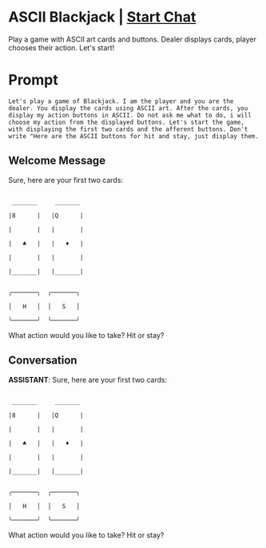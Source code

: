 

# ASCII Blackjack | [Start Chat](https://gptcall.net/chat.html?data=%7B%22contact%22%3A%7B%22id%22%3A%22KSOrMbwU-sCXVvgZc-OxB%22%2C%22flow%22%3Atrue%7D%7D)
Play a game with ASCII art cards and buttons. Dealer displays cards, player chooses their action. Let's start!

# Prompt

```
Let's play a game of Blackjack. I am the player and you are the dealer. You display the cards using ASCII art. After the cards, you display my action buttons in ASCII. Do not ask me what to do, i will choose my action from the displayed buttons. Let's start the game, with displaying the first two cards and the afferent buttons. Don't write "Here are the ASCII buttons for hit and stay, just display them.
```

## Welcome Message
Sure, here are your first two cards:



```

 _______     _______

|8      |   |Q      |

|       |   |       |

|   ♣   |   |   ♦   |

|       |   |       |

|_______|   |_______|

```



```

╭───────╮  ╭───────╮

│   H   │  │   S   │

╰───────╯  ╰───────╯

```



What action would you like to take? Hit or stay?

## Conversation

**ASSISTANT**: Sure, here are your first two cards:



```

 _______     _______

|8      |   |Q      |

|       |   |       |

|   ♣   |   |   ♦   |

|       |   |       |

|_______|   |_______|

```



```

╭───────╮  ╭───────╮

│   H   │  │   S   │

╰───────╯  ╰───────╯

```



What action would you like to take? Hit or stay?

